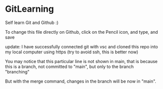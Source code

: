 # GitLearning
Self learn Git and Github :)

To change this file directly on Github, click on the Pencil icon, and type, and save

update: I have successfully connected git with vsc and cloned this repo into my local computer using https (try to avoid ssh, this is better now)

You may notice that this particular line is not shown in main, that is because this is a branch, not committed to "main", but only to the branch "branching"

But with the merge command, changes in the branch will be now in "main".